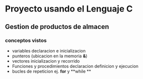 # Proyecto usando el Lenguaje C
## Gestion de productos de almacen
### conceptos vistos 
- variables declaracion e inicializacion
- punteros (ubicacion en la memoria **&**) 
- vectores inicializacion y recorrido
- Funciones y procedimientos declaracion definicion y ejecucion
- bucles de repeticion ej. **for** y **while **

